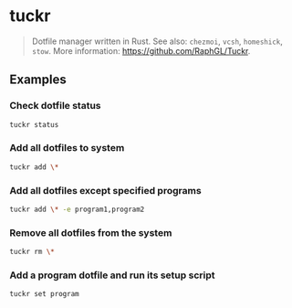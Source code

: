 # tuckr

> Dotfile manager written in Rust. See also: `chezmoi`, `vcsh`, `homeshick`, `stow`. More information: <https://github.com/RaphGL/Tuckr>.

## Examples

### Check dotfile status

```bash
tuckr status
```

### Add all dotfiles to system

```bash
tuckr add \*
```

### Add all dotfiles except specified programs

```bash
tuckr add \* -e program1,program2
```

### Remove all dotfiles from the system

```bash
tuckr rm \*
```

### Add a program dotfile and run its setup script

```bash
tuckr set program
```
